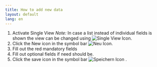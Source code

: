 ```yaml
---
title: How to add new data
layout: default
lang: en
---
```

1. Activate Single View
	 *Note:* In case a list instead of individual fields is shown the view can be changed using ![Single View Icon](../images/icons/Multi24.png).
1. Click the New icon in the symbol bar ![Neu Icon](../images/icons/New24.png).
1. Fill out the red mandatory fields
1. Fill out optional fields if need should be.
1. Click the save icon in the symbol bar ![Speichern Icon](../images/icons/Save24.png) .
